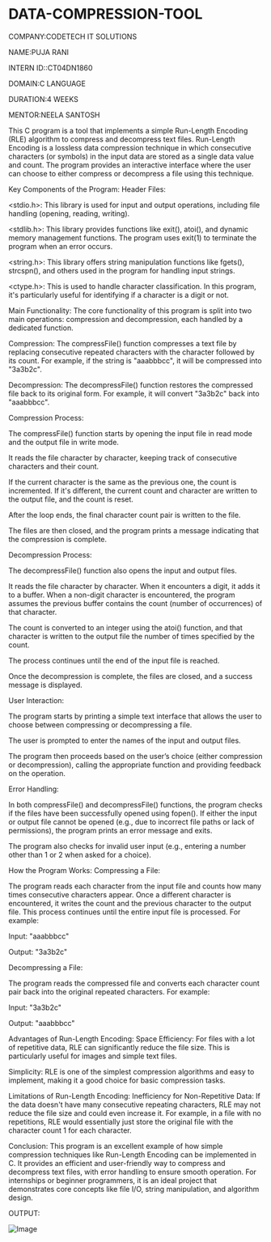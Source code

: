 # DATA-COMPRESSION-TOOL

COMPANY:CODETECH IT SOLUTIONS

NAME:PUJA RANI

INTERN ID::CT04DN1860

DOMAIN:C LANGUAGE

DURATION:4 WEEKS

MENTOR:NEELA SANTOSH


This C program is a tool that implements a simple Run-Length Encoding (RLE) algorithm to compress and decompress text files. Run-Length Encoding is a lossless data compression technique in which consecutive characters (or symbols) in the input data are stored as a single data value and count. The program provides an interactive interface where the user can choose to either compress or decompress a file using this technique.

Key Components of the Program:
Header Files:

<stdio.h>: This library is used for input and output operations, including file handling (opening, reading, writing).

<stdlib.h>: This library provides functions like exit(), atoi(), and dynamic memory management functions. The program uses exit(1) to terminate the program when an error occurs.

<string.h>: This library offers string manipulation functions like fgets(), strcspn(), and others used in the program for handling input strings.

<ctype.h>: This is used to handle character classification. In this program, it's particularly useful for identifying if a character is a digit or not.

Main Functionality:
The core functionality of this program is split into two main operations: compression and decompression, each handled by a dedicated function.

Compression: The compressFile() function compresses a text file by replacing consecutive repeated characters with the character followed by its count. For example, if the string is "aaabbbcc", it will be compressed into "3a3b2c".

Decompression: The decompressFile() function restores the compressed file back to its original form. For example, it will convert "3a3b2c" back into "aaabbbcc".

Compression Process:

The compressFile() function starts by opening the input file in read mode and the output file in write mode.

It reads the file character by character, keeping track of consecutive characters and their count.

If the current character is the same as the previous one, the count is incremented. If it's different, the current count and character are written to the output file, and the count is reset.

After the loop ends, the final character count pair is written to the file.

The files are then closed, and the program prints a message indicating that the compression is complete.

Decompression Process:

The decompressFile() function also opens the input and output files.

It reads the file character by character. When it encounters a digit, it adds it to a buffer. When a non-digit character is encountered, the program assumes the previous buffer contains the count (number of occurrences) of that character.

The count is converted to an integer using the atoi() function, and that character is written to the output file the number of times specified by the count.

The process continues until the end of the input file is reached.

Once the decompression is complete, the files are closed, and a success message is displayed.

User Interaction:

The program starts by printing a simple text interface that allows the user to choose between compressing or decompressing a file.

The user is prompted to enter the names of the input and output files.

The program then proceeds based on the user’s choice (either compression or decompression), calling the appropriate function and providing feedback on the operation.

Error Handling:

In both compressFile() and decompressFile() functions, the program checks if the files have been successfully opened using fopen(). If either the input or output file cannot be opened (e.g., due to incorrect file paths or lack of permissions), the program prints an error message and exits.

The program also checks for invalid user input (e.g., entering a number other than 1 or 2 when asked for a choice).

How the Program Works:
Compressing a File:

The program reads each character from the input file and counts how many times consecutive characters appear. Once a different character is encountered, it writes the count and the previous character to the output file. This process continues until the entire input file is processed. For example:

Input: "aaabbbcc"

Output: "3a3b2c"

Decompressing a File:

The program reads the compressed file and converts each character count pair back into the original repeated characters. For example:

Input: "3a3b2c"

Output: "aaabbbcc"

Advantages of Run-Length Encoding:
Space Efficiency: For files with a lot of repetitive data, RLE can significantly reduce the file size. This is particularly useful for images and simple text files.

Simplicity: RLE is one of the simplest compression algorithms and easy to implement, making it a good choice for basic compression tasks.

Limitations of Run-Length Encoding:
Inefficiency for Non-Repetitive Data: If the data doesn't have many consecutive repeating characters, RLE may not reduce the file size and could even increase it. For example, in a file with no repetitions, RLE would essentially just store the original file with the character count 1 for each character.

Conclusion:
This program is an excellent example of how simple compression techniques like Run-Length Encoding can be implemented in C. It provides an efficient and user-friendly way to compress and decompress text files, with error handling to ensure smooth operation. For internships or beginner programmers, it is an ideal project that demonstrates core concepts like file I/O, string manipulation, and algorithm design.

OUTPUT:

![Image](https://github.com/user-attachments/assets/cb3aaa81-ee83-4514-828a-eb99bfc64752)


